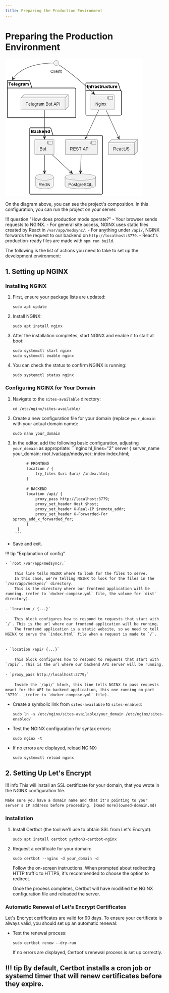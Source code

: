 ```yaml
---
title: Preparing the Production Environment
---
```


# Preparing the Production Environment

![Composition](images/project-prod.png)

On the diagram above, you can see the project's composition. In this configuration, you can run the project on your server.

!!! question "How does production mode operate?"
    - Your browser sends requests to NGINX.
    - For general site access, NGINX uses static files created by React in `/var/app/medsync/`.
    - For anything under `/api/`, NGINX forwards the request to our backend on `http://localhost:3779`.
    - React's production-ready files are made with `npm run build`.


The following is the list of actions you need to take to set up the development environment:


## 1. Setting up NGINX 

### **Installing NGINX**

1. First, ensure your package lists are updated:
      ```
      sudo apt update
      ```

2. Install NGINX:
      ```
      sudo apt install nginx
      ```

3. After the installation completes, start NGINX and enable it to start at boot:
      ```
      sudo systemctl start nginx
      sudo systemctl enable nginx
      ```

4. You can check the status to confirm NGINX is running:
      ```
      sudo systemctl status nginx
      ```

### **Configuring NGINX for Your Domain**

1. Navigate to the `sites-available` directory:
      ```
      cd /etc/nginx/sites-available/
      ```

2. Create a new configuration file for your domain (replace `your_domain` with your actual domain name):
      ```
      sudo nano your_domain
      ```

3. In the editor, add the following basic configuration, adjusting `your_domain` as appropriate:
        ```nginx hl_lines="2"
        server {
          server_name your_domain;
          root /var/app/medsync/;
          index index.html;
      
             # FRONTEND
             location / {
                 try_files $uri $uri/ /index.html;
             }

             # BACKEND
             location /api/ {
                 proxy_pass http://localhost:3779;
                 proxy_set_header Host $host;
                 proxy_set_header X-Real-IP $remote_addr;
                 proxy_set_header X-Forwarded-For $proxy_add_x_forwarded_for;
             }
         }
        ```


- Save and exit.

!!! tip "Explanation of config"

    - `root /var/app/medsync/;`

        This line tells NGINX where to look for the files to serve. 
        In this case, we're telling NGINX to look for the files in the `/var/app/medsync/` directory. 
        This is the directory where our frontend application will be running. (refer to `docker-compose.yml` file, the volume for `dist` directory).

    - `location / {...}`

        This block configures how to respond to requests that start with `/`. This is the url where our frontend application will be running.
        The frontend application is a static website, so we need to tell NGINX to serve the `index.html` file when a request is made to `/`.
        

    - `location /api/ {...}`

        This block configures how to respond to requests that start with `/api/`. This is the url where our backend API server will be running.

    - `proxy_pass http://localhost:3779;` 

        Inside the `/api/` block, this line tells NGINX to pass requests meant for the API to backend application, this one running on port `3779`. _(refer to `docker-compose.yml` file)._


- Create a symbolic link from `sites-available` to `sites-enabled`:
  ```
  sudo ln -s /etc/nginx/sites-available/your_domain /etc/nginx/sites-enabled/
  ```

- Test the NGINX configuration for syntax errors:
  ```
  sudo nginx -t
  ```

- If no errors are displayed, reload NGINX:
  ```
  sudo systemctl reload nginx
  ```

## 2. Setting Up Let's Encrypt

!!! info
    This will install an SSL certificate for your domain, that you wrote in the NGINX configuration file. 

    Make sure you have a domain name and that it's pointing to your server's IP address before proceeding. [Read more](owned-domain.md)

### Installation

1. Install Certbot (the tool we'll use to obtain SSL from Let's Encrypt):
      ```
      sudo apt install certbot python3-certbot-nginx
      ```

2. Request a certificate for your domain:
      ```
      sudo certbot --nginx -d your_domain -d 
      ```

    Follow the on-screen instructions. When prompted about redirecting HTTP traffic to HTTPS, it's recommended to choose
    the option to redirect.

    Once the process completes, Certbot will have modified the NGINX configuration file and reloaded the server.

### **Automatic Renewal of Let's Encrypt Certificates**

Let's Encrypt certificates are valid for 90 days. To ensure your certificate is always valid, you should set up an
automatic renewal:

- Test the renewal process:
  ```
  sudo certbot renew --dry-run
  ```

  If no errors are displayed, Certbot's renewal process is set up correctly.

!!! tip
    By default, Certbot installs a cron job or systemd timer that will renew certificates before they expire.
---
